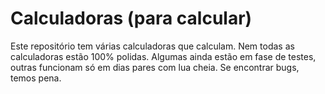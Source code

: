 #                 Calculadoras (para calcular)
Este repositório tem várias calculadoras que calculam. Nem todas as calculadoras estão 100% polidas. Algumas ainda estão em fase de testes, outras funcionam só em dias pares com lua cheia. Se encontrar bugs, temos pena.

